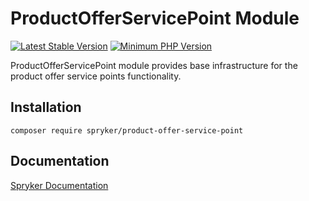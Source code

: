 # ProductOfferServicePoint Module
[![Latest Stable Version](https://poser.pugx.org/spryker/product-offer-service-point/v/stable.svg)](https://packagist.org/packages/spryker/product-offer-service-point)
[![Minimum PHP Version](https://img.shields.io/badge/php-%3E%3D%208.0-8892BF.svg)](https://php.net/)

ProductOfferServicePoint module provides base infrastructure for the product offer service points functionality.

## Installation

```
composer require spryker/product-offer-service-point
```

## Documentation

[Spryker Documentation](https://docs.spryker.com)
